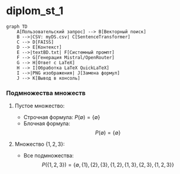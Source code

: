 # diplom_st_1
```mermaid
graph TD
    A[Пользовательский запрос] --> B[Векторный поиск]
    B -->|CSV: myDS.csv| C[SentenceTransformer]
    C --> D[FAISS]
    D --> E[Контекст]
    E -->|textBD.txt| F[Системный промпт]
    F --> G[Генерация Mistral/OpenRouter]
    G --> H[Ответ с LaTeX]
    H --> I[Обработка LaTeX QuickLaTeX]
    I -->|PNG изображения| J[Замена формул]
    J --> K[Вывод в консоль]
```

### Подмножества множеств

1. Пустое множество:
   - Строчная формула: $P(\emptyset) = \{\emptyset\}$
   - Блочная формула:
     $$P(\emptyset) = \{\emptyset\}$$

2. Множество $\{1, 2, 3\}$:
   - Все подмножества:
     $$P(\{1, 2, 3\}) = \{\emptyset, \{1\}, \{2\}, \{3\}, \{1, 2\}, \{1, 3\}, \{2, 3\}, \{1, 2, 3\}\}$$
